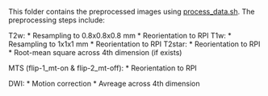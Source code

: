 This folder contains the preprocessed images using [process_data.sh](https://github.com/spine-generic/spine-generic/blob/v2.7/process_data.sh). The preprocessing steps include:

T2w:
    * Resampling to 0.8x0.8x0.8 mm
    * Reorientation to RPI
T1w: 
    * Resampling to 1x1x1 mm
    * Reorientation to RPI
T2star:
    * Reorientation to RPI
    * Root-mean square across 4th dimension (if exists)

MTS (flip-1_mt-on & flip-2_mt-off):
    * Reorientation to RPI

DWI: 
    * Motion correction
    * Avreage across 4th dimension
